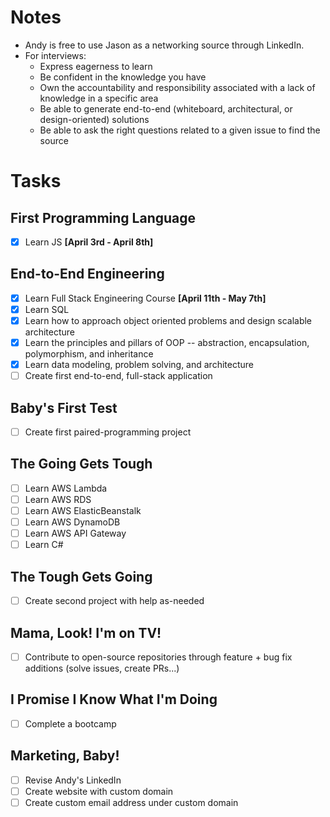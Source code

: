 # Notes 
- Andy is free to use Jason as a networking source through LinkedIn.
- For interviews:
    - Express eagerness to learn
    - Be confident in the knowledge you have
    - Own the accountability and responsibility associated with a lack of knowledge in a specific area
    - Be able to generate end-to-end (whiteboard, architectural, or design-oriented) solutions 
    - Be able to ask the right questions related to a given issue to find the source

# Tasks
## First Programming Language
- [x] Learn JS **[April 3rd - April 8th]**

## End-to-End Engineering
- [x] Learn Full Stack Engineering Course **[April 11th - May 7th]**
- [x] Learn SQL
- [x] Learn how to approach object oriented problems and design scalable architecture
- [x] Learn the principles and pillars of OOP -- abstraction, encapsulation, polymorphism, and inheritance
- [x] Learn data modeling, problem solving, and architecture
- [ ] Create first end-to-end, full-stack application

## Baby's First Test
- [ ] Create first paired-programming project

## The Going Gets Tough
- [ ] Learn AWS Lambda
- [ ] Learn AWS RDS
- [ ] Learn AWS ElasticBeanstalk
- [ ] Learn AWS DynamoDB
- [ ] Learn AWS API Gateway
- [ ] Learn C#

## The Tough Gets Going
- [ ] Create second project with help as-needed

## Mama, Look! I'm on TV!
- [ ] Contribute to open-source repositories through feature + bug fix additions (solve issues, create PRs...)

## I Promise I Know What I'm Doing
- [ ] Complete a bootcamp

## Marketing, Baby!
- [ ] Revise Andy's LinkedIn
- [ ] Create website with custom domain
- [ ] Create custom email address under custom domain
